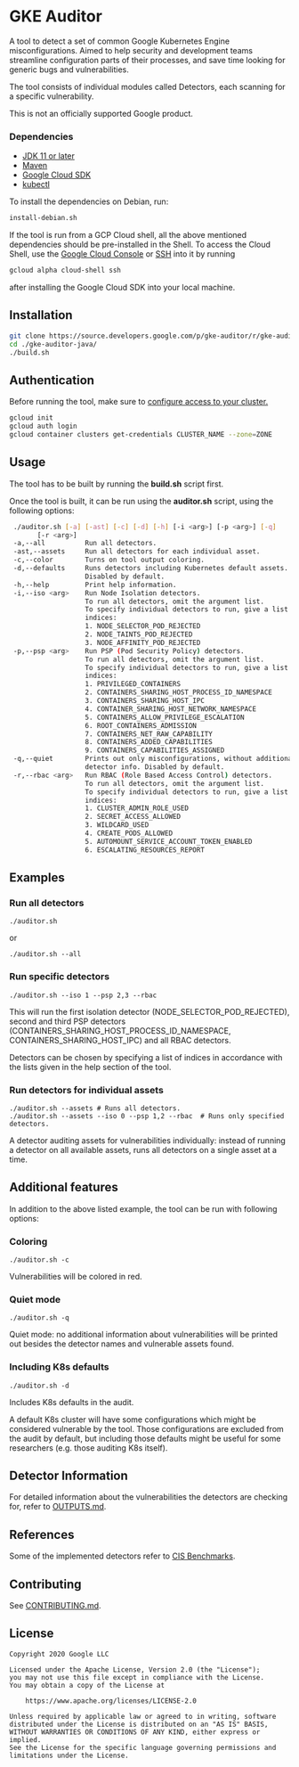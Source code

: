 # GKE Auditor

A tool to detect a set of common Google Kubernetes Engine misconfigurations.
Aimed to help security and development teams streamline configuration parts
 of their processes, and save time looking for generic bugs and vulnerabilities.

The tool consists of individual modules called Detectors, each scanning for a
 specific vulnerability.

This is not an officially supported Google product.

### Dependencies

- [JDK 11 or later](https://www.oracle.com/technetwork/java/javase/downloads/index.html)
- [Maven](https://maven.apache.org/)
- [Google Cloud SDK](https://cloud.google.com/sdk/install)
- [kubectl](https://kubernetes.io/docs/tasks/tools/install-kubectl/)

To install the dependencies on Debian, run:
```bash
install-debian.sh
```

If the tool is run from a GCP Cloud shell, all the above mentioned dependencies
 should be pre-installed in the Shell.
To access the Cloud Shell, use the [Google Cloud Console](https://cloud.google.com/shell/docs/using-cloud-shell)
or [SSH](https://cloud.google.com/sdk/gcloud/reference/alpha/cloud-shell/ssh)
into it by running
```bash
gcloud alpha cloud-shell ssh
```
after installing the Google Cloud SDK into your local machine.

## Installation
```bash
git clone https://source.developers.google.com/p/gke-auditor/r/gke-auditor-java
cd ./gke-auditor-java/
./build.sh
```

## Authentication
Before running the tool, make sure to
[configure access to your cluster.](https://cloud.google.com/kubernetes-engine/docs/how-to/cluster-access-for-kubectl)
```bash
gcloud init
gcloud auth login
gcloud container clusters get-credentials CLUSTER_NAME --zone=ZONE
```

## Usage

The tool has to be built by running the **build.sh** script first.
 
Once the tool is built, it can be run using the **auditor.sh** script,
using the following options:
```bash
 ./auditor.sh [-a] [-ast] [-c] [-d] [-h] [-i <arg>] [-p <arg>] [-q]
       [-r <arg>]
 -a,--all          Run all detectors.
 -ast,--assets     Run all detectors for each individual asset.
 -c,--color        Turns on tool output coloring.
 -d,--defaults     Runs detectors including Kubernetes default assets.
                   Disabled by default.
 -h,--help         Print help information.
 -i,--iso <arg>    Run Node Isolation detectors.
                   To run all detectors, omit the argument list.
                   To specify individual detectors to run, give a list of
                   indices:
                   1. NODE_SELECTOR_POD_REJECTED
                   2. NODE_TAINTS_POD_REJECTED
                   3. NODE_AFFINITY_POD_REJECTED
 -p,--psp <arg>    Run PSP (Pod Security Policy) detectors.
                   To run all detectors, omit the argument list.
                   To specify individual detectors to run, give a list of
                   indices:
                   1. PRIVILEGED_CONTAINERS
                   2. CONTAINERS_SHARING_HOST_PROCESS_ID_NAMESPACE
                   3. CONTAINERS_SHARING_HOST_IPC
                   4. CONTAINER_SHARING_HOST_NETWORK_NAMESPACE
                   5. CONTAINERS_ALLOW_PRIVILEGE_ESCALATION
                   6. ROOT_CONTAINERS_ADMISSION
                   7. CONTAINERS_NET_RAW_CAPABILITY
                   8. CONTAINERS_ADDED_CAPABILITIES
                   9. CONTAINERS_CAPABILITIES_ASSIGNED
 -q,--quiet        Prints out only misconfigurations, without additional
                   detector info. Disabled by default.
 -r,--rbac <arg>   Run RBAC (Role Based Access Control) detectors.
                   To run all detectors, omit the argument list.
                   To specify individual detectors to run, give a list of
                   indices:
                   1. CLUSTER_ADMIN_ROLE_USED
                   2. SECRET_ACCESS_ALLOWED
                   3. WILDCARD_USED
                   4. CREATE_PODS_ALLOWED
                   5. AUTOMOUNT_SERVICE_ACCOUNT_TOKEN_ENABLED
                   6. ESCALATING_RESOURCES_REPORT
```

## Examples
### Run all detectors
```
./auditor.sh
```
or
```
./auditor.sh --all
```

### Run specific detectors
```
./auditor.sh --iso 1 --psp 2,3 --rbac 
```

This will run the first isolation detector (NODE_SELECTOR_POD_REJECTED),
second and third PSP detectors (CONTAINERS_SHARING_HOST_PROCESS_ID_NAMESPACE,
CONTAINERS_SHARING_HOST_IPC) and all RBAC detectors.

Detectors can be chosen by specifying a list of indices in accordance with
the lists given in the help section of the tool.

### Run detectors for individual assets
```
./auditor.sh --assets # Runs all detectors.
./auditor.sh --assets --iso 0 --psp 1,2 --rbac  # Runs only specified detectors.
```

A detector auditing assets for vulnerabilities individually: instead of running
a detector on all available assets, runs all detectors on a single asset
at a time.

## Additional features 

In addition to the above listed example, the tool can be run with following
options:

### Coloring

```
./auditor.sh -c
```

Vulnerabilities will be colored in red.

### Quiet mode

```
./auditor.sh -q
```

Quiet mode: no additional information about vulnerabilities will be printed out
besides the detector names and vulnerable assets found.

### Including K8s defaults

```
./auditor.sh -d
```

Includes K8s defaults in the audit.

A default K8s cluster will have some configurations which might be considered
vulnerable by the tool.
Those configurations are excluded from the audit by default, but including those
defaults might be useful for some researchers (e.g. those auditing K8s itself).

## Detector Information

For detailed information about the vulnerabilities the detectors are checking
 for, refer to [OUTPUTS.md](OUTPUTS.md).

## References

Some of the implemented detectors refer to
[CIS Benchmarks](https://cloud.google.com/kubernetes-engine/docs/concepts/cis-benchmarks).

## Contributing

See [CONTRIBUTING.md](CONTRIBUTING.md).

## License

```
Copyright 2020 Google LLC

Licensed under the Apache License, Version 2.0 (the "License");
you may not use this file except in compliance with the License.
You may obtain a copy of the License at

    https://www.apache.org/licenses/LICENSE-2.0

Unless required by applicable law or agreed to in writing, software
distributed under the License is distributed on an "AS IS" BASIS,
WITHOUT WARRANTIES OR CONDITIONS OF ANY KIND, either express or implied.
See the License for the specific language governing permissions and
limitations under the License.
```